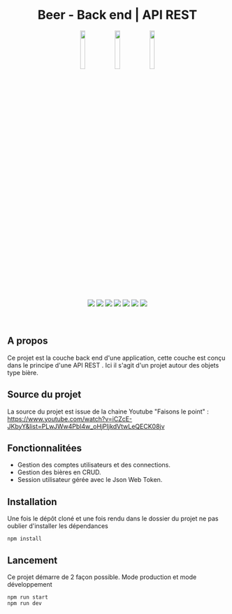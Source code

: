 <div align="center">

# Beer - Back end | API REST
</div>

<p align="center" valign="middle">
  <img align=middle style="width: 15%" src="https://upload.wikimedia.org/wikipedia/commons/thumb/d/d9/Node.js_logo.svg/2560px-Node.js_logo.svg.png">
  <img align=middle style="width: 15%" src="https://upload.wikimedia.org/wikipedia/commons/6/64/Expressjs.png">
  <img align=middle style="width: 15%" src="https://cdn.icon-icons.com/icons2/2415/PNG/512/sequelize_original_wordmark_logo_icon_146349.png">
  <br><br>
</p>
<p align="center">
    <img src="https://img.shields.io/badge/ExpressJS-v4.17.1-blue">
    <img src="https://img.shields.io/badge/Sequelize-v4.17.1-purple">
    <img src="https://img.shields.io/badge/JsonWebToken-8.5.1-blue">
    <img src="https://img.shields.io/badge/Bcrypt-5.0.1-blue">
    <img src="https://img.shields.io/badge/license-MIT-green">
<!--     <img src="https://img.shields.io/badge/build-passing-brightgreen"> -->
    <img src="https://img.shields.io/badge/node--lts-16.15.1-brightgreen">
    <img src="https://img.shields.io/badge/npm-8.13.2-blue">
  <br><br><br>
</p>


## A propos
Ce projet est la couche back end d'une application, cette couche est conçu dans le principe d'une API REST . Ici il s'agit d'un projet autour des objets type bière.

## Source du projet
La source du projet est issue de la chaine Youtube "Faisons le point" : https://www.youtube.com/watch?v=iCZcE-JKbyY&list=PLwJWw4Pbl4w_oHjPIjkdVtwLeQECK08jv

## Fonctionnalitées
- Gestion des comptes utilisateurs et des connections. 
- Gestion des bières en CRUD.
- Session utilisateur gérée avec le Json Web Token.


## Installation
Une fois le dépôt cloné et une fois rendu dans le dossier du projet ne pas oublier d'installer les dépendances
``` 
npm install 
```

## Lancement
Ce projet démarre de 2 façon possible. Mode production et mode développement

```
npm run start
npm run dev
```

